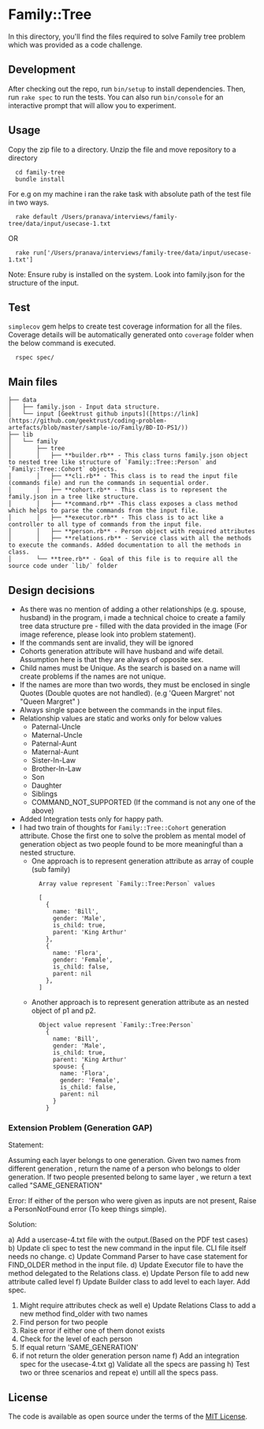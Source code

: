 # Family::Tree

 In this directory, you'll find the files required to solve Family tree problem which was provided as a code challenge.

## Development

After checking out the repo, run `bin/setup` to install dependencies. Then, run `rake spec` to run the tests. You can also run `bin/console` for an interactive prompt that will allow you to experiment.

## Usage

  Copy the zip file to a directory. Unzip the file and move repository to a directory

  ```
    cd family-tree
    bundle install
  ```

  For e.g on my machine i ran the rake task with absolute path of the test file in two ways.

  ```
    rake default /Users/pranava/interviews/family-tree/data/input/usecase-1.txt
  ```
  
  OR

  ```
    rake run['/Users/pranava/interviews/family-tree/data/input/usecase-1.txt']
  ```

  Note: Ensure ruby is installed on the system. Look into family.json for the structure of the input.

## Test

`simplecov` gem helps to create test coverage information for all the files. 
Coverage details will be automatically generated onto `coverage` folder when the below command is executed. 

```
  rspec spec/
```

## Main files

```
├── data
│   ├── family.json - Input data structure.
│   └── input [Geektrust github inputs]([https://link](https://github.com/geektrust/coding-problem-artefacts/blob/master/sample-io/Family/BD-IO-PS1/))
├── lib
│   └── family
│       ├── tree
│       │   ├── **builder.rb** - This class turns family.json object to nested tree like structure of `Family::Tree::Person` and `Family::Tree::Cohort` objects.
│       │   ├── **cli.rb** - This class is to read the input file (commands file) and run the commands in sequential order.
│       │   ├── **cohort.rb** - This class is to represent the family.json in a tree like structure.
│       │   ├── **command.rb** -This class exposes a class method which helps to parse the commands from the input file.
│       │   ├── **executor.rb** - This class is to act like a controller to all type of commands from the input file.
│       │   ├── **person.rb** - Person object with required attributes
│       │   ├── **relations.rb** - Service class with all the methods to execute the commands. Added documentation to all the methods in class.
│       └── **tree.rb** - Goal of this file is to require all the source code under `lib/` folder

```
## Design decisions

- As there was no mention of adding a other relationships (e.g. spouse, husband) in the program, i made a technical choice to create a family tree data structure pre - filled with the data provided in the image (For image reference, please look into problem statement).
- If the commands sent are invalid, they will be ignored
- Cohorts generation attribute will have husband and wife detail. Assumption here is that they are always of opposite sex.
- Child names must be Unique. As the search is based on a name will create problems if the names are not unique.
- If the names are more than two words, they must be enclosed in single Quotes (Double quotes are not handled). (e.g 'Queen Margret' not "Queen Margret" )
- Always single space between the commands in the input files.
- Relationship values are static and works only for below values
  - Paternal-Uncle
  - Maternal-Uncle
  - Paternal-Aunt
  - Maternal-Aunt
  - Sister-In-Law
  - Brother-In-Law
  - Son
  - Daughter
  - Siblings
  - COMMAND_NOT_SUPPORTED (If the command is not any one of the above)
- Added Integration tests only for happy path.
- I had two train of thoughts for `Family::Tree::Cohort` generation attribute. Chose the first one to solve the problem as mental model of generation object as two people found to be more meaningful than a nested structure.
  - One approach is to represent generation attribute as array of couple (sub family)
    ```
      Array value represent `Family::Tree:Person` values

      [
        {
          name: 'Bill',
          gender: 'Male',
          is_child: true,
          parent: 'King Arthur'
        },
        {
          name: 'Flora',
          gender: 'Female',
          is_child: false,
          parent: nil
        },
      ]
    ```
  - Another approach is to represent generation attribute as an nested object of p1 and p2. 
    ```
      Object value represent `Family::Tree:Person` 
        {
          name: 'Bill',
          gender: 'Male',
          is_child: true,
          parent: 'King Arthur'
          spouse: {
            name: 'Flora',
            gender: 'Female',
            is_child: false,
            parent: nil
          }
        }
    ```
### Extension Problem (Generation GAP)

Statement:

Assuming each layer belongs to one generation. Given two names from different generation , return the name of a person who belongs to older 
generation. If two people presented belong to same layer , we return a text called "SAME_GENERATION"

Error:
If either of the person who were given as inputs are not present, Raise a PersonNotFound error (To keep things simple).

Solution:

a) Add a usercase-4.txt file with the output.(Based on the PDF test cases)
b) Update cli spec to test the new command in the input file. CLI file itself needs no change.
c) Update Command Parser to have case statement for FIND_OLDER method in the input file.
d) Update Executor file to have the method delegated to the Relations class.
e) Update Person file to add new attribute called level
f) Update Builder class to add level to each layer. Add spec.
  1. Might require attributes check as well
e) Update Relations Class to add a new method find_older with two names
  1. Find person for two people
  2. Raise error if either one of them donot exists
  3. Check for the level of each person
  4. If equal return 'SAME_GENERATION'
  5. if not return the older generation person name
f) Add an integration spec for the usecase-4.txt
g) Validate all the specs are passing
h) Test two or three scenarios and repeat e) untill all the specs pass.

## License

The code is available as open source under the terms of the [MIT License](https://opensource.org/licenses/MIT).
